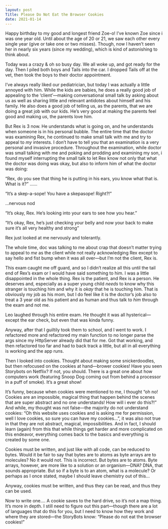 ```yaml
---
layout: post
Title: Please Do Not Eat the Browser Cookies
date: 2021-01-14
---
```


Happy birthday to my good and longest friend Zoe-o!  I’ve known Zoe since i was one year old. Until about the age of 20 or 21, we saw each other every single year (give or take one or two misses).  Though, now I haven’t seen her in nearly six years (since my wedding), which is kind of astonishing to think about. 

Today was a crazy & oh so busy day.  We all woke up, and got ready for the day.  Then I piled both boys and Tails into the car.  I dropped Tails off at the vet, then took the boys to their doctor appointment.  

I’ve always really liked our pediatrician, but today I was actually a little annoyed with him.  While the kids are babies, he does a really good job of appealing to the ‘client’—making conversational small talk by asking about us as well as sharing little and relevant antidotes about himself and his family.  He also does a good job of telling us, as the parents, that we are doing a great job with our kids.  He’s very good at making the parents feel good and making *us*, the parents love him.

But Rex is 3 now.  He understands what is going on, and he understands when someone is in his personal bubble.  The entire time that the doctor was examining Rex, he continued to make small talk with me and try to appeal to *my* interests.  I don’t have to tell you that an examination is a very personal and invasive procedure.  Throughout the examination, while doctor was small talking with me and poking and prodding and examining my son, i found myself interrupting the small talk to let Rex know not only that what the doctor was doing was okay, but also to inform him of what the doctor was doing:

“Rex, do you see that thing he is putting in his ears, you know what that is.  What is it?”
……

“It’s a skep-a-sope!  You have a skepasope! Right?!”

...nervous nod

“It’s okay, Rex.  He’s looking into your ears to see how you hear.”

“It’s okay, Rex, he’s just checking your belly and now your back to make sure it’s all very healthy and strong”

Rex just looked at me nervously and tolerantly.  

The whole time, doc was talking to me about crap that doesn’t matter trying to appeal to *me* as the client while not really acknowledging Rex except to say hello and fist bump when it was all over—but I’m not the client, Rex is.  

This exam caught me off guard, and so I didn’t realize all this until the tail end of Rex’s exam or I would have said something to him.  I was a little disappointed in the whole thing.  Rex is the patient, and Rex is a person.  He deserves and, especially as a super young child *needs* to know why this stranger is touching him and why it is *okay* that he is touching him.  That is obviously my job as his mom, but I do feel like it is the doctor’s job also to treat a 3 year old as his patient and as human and thus talk to *him* through the exam and not me.  

Leo laughed through his entire exam.  He thought it was all hysterical—except the ear check, but even that was kinda funny.  

Anyway, after that I guiltily took them to school, and I went to work.  I refactored more and refactored my main function to no longer parse the args since my HttpServer already did that for me.  Got that working, and then refactored too far and had to back track a little, but all in all everything is working and the app runs.  

Then I looked into cookies.  Thought about making some snickerdoodles, but then refocused on the cookies at hand—brower cookies!  Have you seen Storybots on Netflix?  If not, you should.  There is a great one about how computers work (featuring Snoop Dog coming out from behind a processor in a puff of smoke).  It’s a great show!  

It’s funny, because when cookies were mentioned to me, I thought “oh no! Cookies are an impossible, magical thing that happen behind the scenes that are super abstract and no one understands!  How will i ever do this?!”  And while, my thought was not false—the majority do not understand cookies:  “Oh this website uses cookies and is asking me for permission, well I love cookies, so sure you can have my cookies…”, it was also not true in that they are not abstract, magical, impossibilities.  And in fact, I should learn (again) from this that while things get harder and more complicated on this endeavor, everything comes back to the basics and everything is created by some one.

Cookies must be written, and just like with all code, can be reduced to bytes.  Would it be fair to say that bytes are to atoms as byte arrays are to molecules?  No it would not.  This is incorrect.  But bytes are to atoms.  Byte arrays, however, are more like to a solution or an organism—DNA?  DNA, that sounds appropriate.  But so if a byte is to an atom, what is a molecule? Or perhaps as I once stated, maybe I should leave chemistry out of this…

Anyway, cookies must be written, and thus they can be read, and thus they can be used. 

Now to write one…. A cookie saves to the hard drive, so it’s not a map thing.  It’s more in depth.  I still need to figure out this part—though there are a lot of languages that do this for you, but I need to know how they work and where they are stored—the StoryBots know:  “Please do not eat the browser cookies!”

